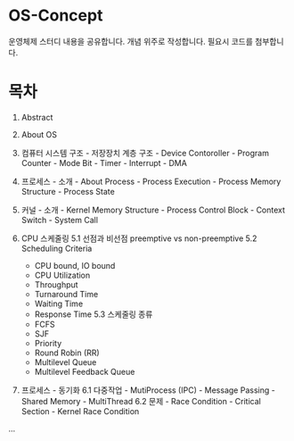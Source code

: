 # OS-Concept
운영체제 스터디 내용을 공유합니다.
개념 위주로 작성합니다. 필요시 코드를 첨부합니다.

# 목차
1. Abstract
  1. About OS
  2. 컴퓨터 시스템 구조
    - 저장장치 계층 구조
    - Device Contoroller
    - Program Counter
    - Mode Bit
    - Timer
    - Interrupt
    - DMA
    
  3. 프로세스 - 소개
    - About Process
    - Process Execution
    - Process Memory Structure
    - Process State
    
  4. 커널 - 소개
    - Kernel Memory Structure
    - Process Control Block
    - Context Switch
    - System Call
    
  5. CPU 스케줄링
    5.1 선점과 비선점 preemptive vs non-preemptive
    5.2 Scheduling Criteria
      - CPU bound, IO bound
      - CPU Utilization
      - Throughput
      - Turnaround Time
      - Waiting Time
      - Response Time
    5.3 스케줄링 종류
      - FCFS
      - SJF
      - Priority
      - Round Robin (RR)
      - Multilevel Queue
      - Multilevel Feedback Queue
      
   6. 프로세스 - 동기화
      6.1 다중작업
          - MutiProcess (IPC)
            - Message Passing
            - Shared Memory
          - MultiThread
      6.2 문제
          - Race Condition
          - Critical Section
          - Kernel Race Condition
          
 ...
